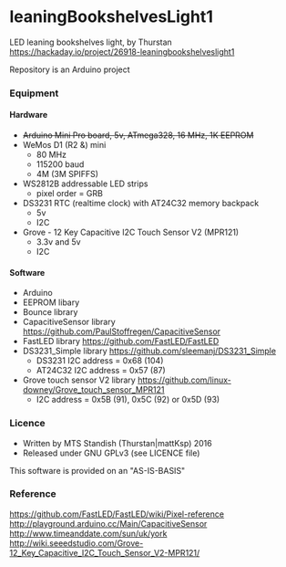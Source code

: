 # leaningBookshelvesLight1
LED leaning bookshelves light, by Thurstan <br> 
https://hackaday.io/project/26918-leaningbookshelveslight1

Repository is an Arduino project

### Equipment
#### Hardware
- ~~Arduino Mini Pro board, 5v, ATmega328, 16 MHz, 1K EEPROM~~
- WeMos D1 (R2 &) mini
  * 80 MHz 
  * 115200 baud 
  * 4M (3M SPIFFS)
- WS2812B addressable LED strips
  * pixel order = GRB
- DS3231 RTC (realtime clock) with AT24C32 memory backpack
  * 5v
  * I2C
- Grove - 12 Key Capacitive I2C Touch Sensor V2 (MPR121)
  * 3.3v and 5v
  * I2C

#### Software
- Arduino 
- EEPROM libary
- Bounce library
- CapacitiveSensor library  https://github.com/PaulStoffregen/CapacitiveSensor
- FastLED library  https://github.com/FastLED/FastLED
- DS3231_Simple library  https://github.com/sleemanj/DS3231_Simple
  * DS3231 I2C address = 0x68 (104)
  * AT24C32 I2C address = 0x57 (87)
- Grove touch sensor V2 library  https://github.com/linux-downey/Grove_touch_sensor_MPR121
  * I2C address = 0x5B (91), 0x5C (92) or 0x5D (93)

### Licence
- Written by MTS Standish (Thurstan|mattKsp) 2016
- Released under GNU GPLv3 (see LICENCE file)

This software is provided on an "AS-IS-BASIS"

### Reference
https://github.com/FastLED/FastLED/wiki/Pixel-reference <br> http://playground.arduino.cc/Main/CapacitiveSensor <br> http://www.timeanddate.com/sun/uk/york <br> http://wiki.seeedstudio.com/Grove-12_Key_Capacitive_I2C_Touch_Sensor_V2-MPR121/ <br> 
 
